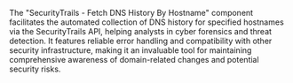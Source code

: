 The "SecurityTrails - Fetch DNS History By Hostname" component facilitates the automated collection of DNS history for specified hostnames via the SecurityTrails API, helping analysts in cyber forensics and threat detection. It features reliable error handling and compatibility with other security infrastructure, making it an invaluable tool for maintaining comprehensive awareness of domain-related changes and potential security risks.
